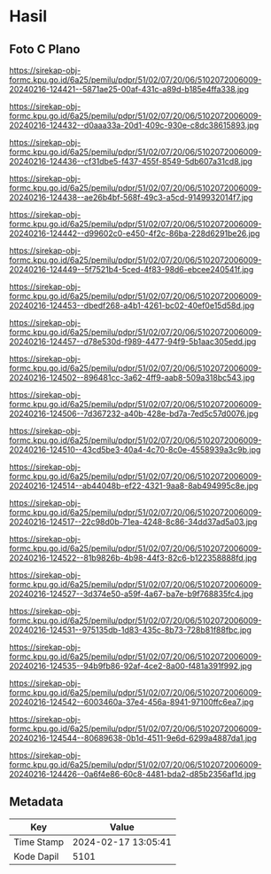 # Hasil

## Foto C Plano

https://sirekap-obj-formc.kpu.go.id/6a25/pemilu/pdpr/51/02/07/20/06/5102072006009-20240216-124421--5871ae25-00af-431c-a89d-b185e4ffa338.jpg

https://sirekap-obj-formc.kpu.go.id/6a25/pemilu/pdpr/51/02/07/20/06/5102072006009-20240216-124432--d0aaa33a-20d1-409c-930e-c8dc38615893.jpg

https://sirekap-obj-formc.kpu.go.id/6a25/pemilu/pdpr/51/02/07/20/06/5102072006009-20240216-124436--cf31dbe5-f437-455f-8549-5db607a31cd8.jpg

https://sirekap-obj-formc.kpu.go.id/6a25/pemilu/pdpr/51/02/07/20/06/5102072006009-20240216-124438--ae26b4bf-568f-49c3-a5cd-9149932014f7.jpg

https://sirekap-obj-formc.kpu.go.id/6a25/pemilu/pdpr/51/02/07/20/06/5102072006009-20240216-124442--d99602c0-e450-4f2c-86ba-228d6291be26.jpg

https://sirekap-obj-formc.kpu.go.id/6a25/pemilu/pdpr/51/02/07/20/06/5102072006009-20240216-124449--5f7521b4-5ced-4f83-98d6-ebcee240541f.jpg

https://sirekap-obj-formc.kpu.go.id/6a25/pemilu/pdpr/51/02/07/20/06/5102072006009-20240216-124453--dbedf268-a4b1-4261-bc02-40ef0e15d58d.jpg

https://sirekap-obj-formc.kpu.go.id/6a25/pemilu/pdpr/51/02/07/20/06/5102072006009-20240216-124457--d78e530d-f989-4477-94f9-5b1aac305edd.jpg

https://sirekap-obj-formc.kpu.go.id/6a25/pemilu/pdpr/51/02/07/20/06/5102072006009-20240216-124502--896481cc-3a62-4ff9-aab8-509a318bc543.jpg

https://sirekap-obj-formc.kpu.go.id/6a25/pemilu/pdpr/51/02/07/20/06/5102072006009-20240216-124506--7d367232-a40b-428e-bd7a-7ed5c57d0076.jpg

https://sirekap-obj-formc.kpu.go.id/6a25/pemilu/pdpr/51/02/07/20/06/5102072006009-20240216-124510--43cd5be3-40a4-4c70-8c0e-4558939a3c9b.jpg

https://sirekap-obj-formc.kpu.go.id/6a25/pemilu/pdpr/51/02/07/20/06/5102072006009-20240216-124514--ab44048b-ef22-4321-9aa8-8ab494995c8e.jpg

https://sirekap-obj-formc.kpu.go.id/6a25/pemilu/pdpr/51/02/07/20/06/5102072006009-20240216-124517--22c98d0b-71ea-4248-8c86-34dd37ad5a03.jpg

https://sirekap-obj-formc.kpu.go.id/6a25/pemilu/pdpr/51/02/07/20/06/5102072006009-20240216-124522--81b9826b-4b98-44f3-82c6-b122358888fd.jpg

https://sirekap-obj-formc.kpu.go.id/6a25/pemilu/pdpr/51/02/07/20/06/5102072006009-20240216-124527--3d374e50-a59f-4a67-ba7e-b9f768835fc4.jpg

https://sirekap-obj-formc.kpu.go.id/6a25/pemilu/pdpr/51/02/07/20/06/5102072006009-20240216-124531--975135db-1d83-435c-8b73-728b81f88fbc.jpg

https://sirekap-obj-formc.kpu.go.id/6a25/pemilu/pdpr/51/02/07/20/06/5102072006009-20240216-124535--94b9fb86-92af-4ce2-8a00-f481a391f992.jpg

https://sirekap-obj-formc.kpu.go.id/6a25/pemilu/pdpr/51/02/07/20/06/5102072006009-20240216-124542--6003460a-37e4-456a-8941-97100ffc6ea7.jpg

https://sirekap-obj-formc.kpu.go.id/6a25/pemilu/pdpr/51/02/07/20/06/5102072006009-20240216-124544--80689638-0b1d-4511-9e6d-6299a4887da1.jpg

https://sirekap-obj-formc.kpu.go.id/6a25/pemilu/pdpr/51/02/07/20/06/5102072006009-20240216-124426--0a6f4e86-60c8-4481-bda2-d85b2356af1d.jpg


## Metadata

| Key        | Value               |
| ---------- | ------------------- |
| Time Stamp | 2024-02-17 13:05:41 |
| Kode Dapil | 5101                |



